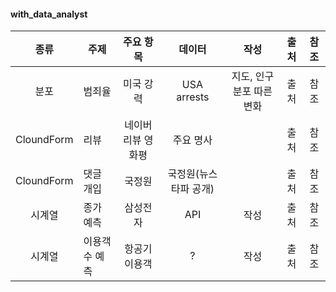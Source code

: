 #### with_data_analyst
|종류| 주제 | 주요 항목 |데이터| 작성 | 출처 | 참조 |
| :---: | --- | :---: | :---: | :---: | :---: | :---: |
|분포| 범죄율 | 미국 강력 |USA arrests| 지도, 인구 분포 따른 변화 | 출처 | 참조 |
|CloundForm| 리뷰 | 네이버 리뷰 영화평 |주요 명사|  | 출처 | 참조 |
|CloundForm| 댓글 개입 | 국정원 |국정원(뉴스타파 공개)|  | 출처 | 참조 |
|시계열| 종가 예측 | 삼성전자 |API| 작성 | 출처 | 참조 |
|시계열| 이용객 수 예측 | 항공기 이용객 |?| 작성 | 출처 | 참조 |

